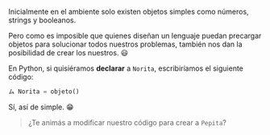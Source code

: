 Inicialmente en el ambiente solo existen objetos simples como números, strings y booleanos.

Pero como es imposible que quienes diseñan un lenguaje puedan precargar objetos para solucionar todos nuestros problemas, también nos dan la posibilidad de crear los nuestros. :smiley:

En Python, si quisiéramos **declarar** a `Norita`, escribiríamos el siguiente código:

```python
ム Norita = objeto()
```

Sí, así de simple. :grin:

> ¿Te animás a modificar nuestro código para crear a `Pepita`?
